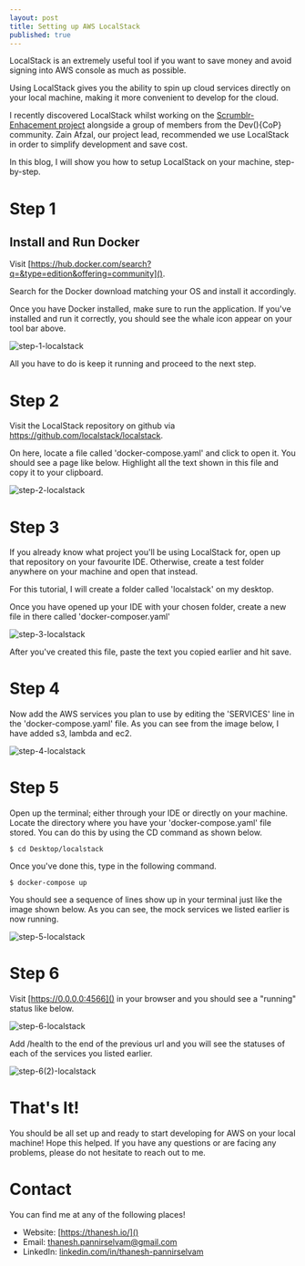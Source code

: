 ```yaml
---
layout: post
title: Setting up AWS LocalStack
published: true
---
```

LocalStack is an extremely useful tool if you want to save money and avoid signing into AWS console as much as possible.

Using LocalStack gives you the ability to spin up cloud services directly on your local machine, making it more convenient to develop for the cloud.

I recently discovered LocalStack whilst working on the [Scrumblr-Enhacement project](https://github.com/zainafzal88/scrumblr-enhancement) alongside a group of members from the Dev(){CoP} community. Zain Afzal, our project lead, recommended we use LocalStack in order to simplify development and save cost. 

In this blog, I will show you how to setup LocalStack on your machine, step-by-step.

# Step 1

## Install and Run Docker

Visit [https://hub.docker.com/search?q=&type=edition&offering=community](). 

Search for the Docker download matching your OS and install it accordingly.

Once you have Docker installed, make sure to run the application. If you've installed and run it correctly, you should see the whale icon appear on your tool bar above.

![step-1-localstack](../images/step-1-localstack.png)

All you have to do is keep it running and proceed to the next step.

# Step 2 

Visit the LocalStack repository on github via
https://github.com/localstack/localstack.

On here, locate a file called 'docker-compose.yaml' and click to open it. You should see a page like below. Highlight all the text shown in this file and copy it to your clipboard.

![step-2-localstack](../images/step-2-localstack.png)

# Step 3

If you already know what project you'll be using LocalStack for, open up that repository on your favourite IDE. Otherwise, create a test folder anywhere on your machine and open that instead. 

For this tutorial, I will create a folder called 'localstack' on my desktop.

Once you have opened up your IDE with your chosen folder, create a new file in there called 'docker-composer.yaml'

![step-3-localstack](../images/step-3-localstack.png)

After you've created this file, paste the text you copied earlier and hit save.

# Step 4

Now add the AWS services you plan to use by editing the 'SERVICES' line in the 'docker-compose.yaml' file. As you can see from the image below, I have added s3, lambda and ec2.

![step-4-localstack](../images/step-4-localstack.png)

# Step 5

Open up the terminal; either through your IDE or directly on your machine. Locate the directory where you have your 'docker-compose.yaml' file stored. You can do this by using the CD command as shown below. 
```console
$ cd Desktop/localstack
```

Once you've done this, type in the following command.
```console
$ docker-compose up
```
You should see a sequence of lines show up in your terminal just like the image shown below. As you can see, the mock services we listed earlier is now running. 

![step-5-localstack](../images/step-5-localstack.png)

# Step 6
Visit [https://0.0.0.0:4566]() in your browser and you should see a "running" status like below.

![step-6-localstack](../images/step-6-localstack.png)

Add /health to the end of the previous url and you will see the statuses of each of the services you listed earlier. 

![step-6(2)-localstack](../images/step-6(2)-localstack.png)

# That's It!

You should be all set up and ready to start developing for AWS on your local machine! Hope this helped. If you have any questions or are facing any problems, please do not hesitate to reach out to me. 

# Contact

You can find me at any of the following places!
- Website: [https://thanesh.io/]()
- Email: [thanesh.pannirselvam@gmail.com]()
- LinkedIn: [linkedin.com/in/thanesh-pannirselvam](https://linkedin.com/in/thanesh-pannirselvam)
